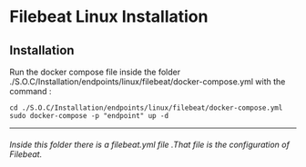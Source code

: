 
# Filebeat Linux Installation



## Installation
 Run the docker compose file inside the folder ./S.O.C/Installation/endpoints/linux/filebeat/docker-compose.yml with the command :

    cd ./S.O.C/Installation/endpoints/linux/filebeat/docker-compose.yml
    sudo docker-compose -p "endpoint" up -d



<hr>



###### Inside this folder there is a filebeat.yml file .That file is the configuration of Filebeat.

